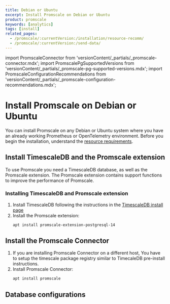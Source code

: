 ```yaml
---
title: Debian or Ubuntu
excerpt: Install Promscale on Debian or Ubuntu
product: promscale
keywords: [analytics]
tags: [install]
related_pages:
  - /promscale/:currentVersion:/installation/resource-recomm/
  - /promscale/:currentVersion:/send-data/
---
```


import PromscaleConnector from 'versionContent/_partials/_promscale-connector.mdx';
import PromscalePgSupportedVersions from 'versionContent/_partials/_promscale-pg-supported-versions.mdx';
import PromscaleConfigurationRecommendations from 'versionContent/_partials/_promscale-configuration-recommendations.mdx';

# Install Promscale on Debian or Ubuntu
You can install Promscale on any Debian or Ubuntu system where you have an
already working Prometheus or OpenTelemetry environment. Before you begin the
installation, understand the [resource requirements][resource-requirements].

## Install TimescaleDB and the Promscale extension
To use Promscale you need a TimescaleDB database, as well as the Promscale
extension. The Promscale extension contains support functions to improve
the performance of Promscale.

<procedure>

### Installing TimescaleDB and Promscale extension

1.  Install TimescaleDB following the instructions in the
    [TimescaleDB install page][tsdb-install-self-hosted]
1.  Install the Promscale extension:
    ```bash
    apt install promscale-extension-postgresql-14
    ```
    <PromscalePgSupportedVersions />
    
</procedure>

## Install the Promscale Connector 

<PromscaleConnector />

1.  If you are installing Promscale Connector on a different host, You have to setup
    the timescale package registry similar to TimecaleDB pre-install instructions.
1.  Install Promscale Connector:
    ```bash
    apt install promscale
    ```
## Database configurations

<PromscaleConfigurationRecommendations />

[tsdb-install-self-hosted]: /install/:currentVersion:/self-hosted/
[resource-requirements]: /promscale/:currentVersion:/installation/resource-recomm/